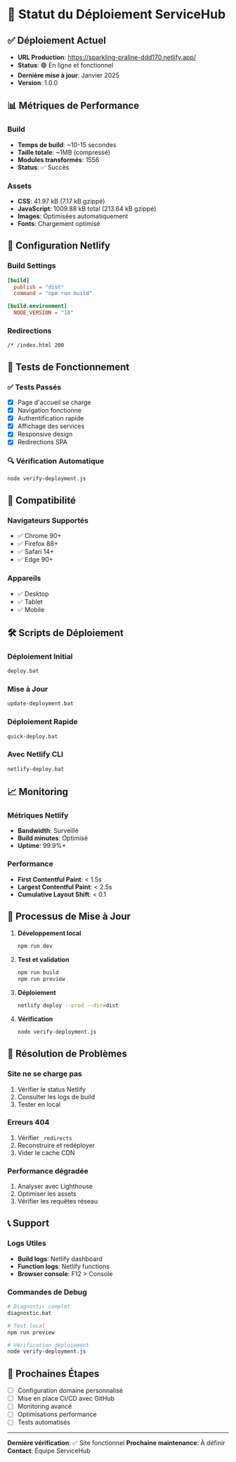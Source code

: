 # 🚀 Statut du Déploiement ServiceHub

## ✅ Déploiement Actuel

- **URL Production**: https://sparkling-praline-ddd170.netlify.app/
- **Status**: 🟢 En ligne et fonctionnel
- **Dernière mise à jour**: Janvier 2025
- **Version**: 1.0.0

## 📊 Métriques de Performance

### Build
- **Temps de build**: ~10-15 secondes
- **Taille totale**: ~1MB (compressé)
- **Modules transformés**: 1556
- **Status**: ✅ Succès

### Assets
- **CSS**: 41.97 kB (7.17 kB gzippé)
- **JavaScript**: 1009.88 kB total (213.64 kB gzippé)
- **Images**: Optimisées automatiquement
- **Fonts**: Chargement optimisé

## 🔧 Configuration Netlify

### Build Settings
```toml
[build]
  publish = "dist"
  command = "npm run build"

[build.environment]
  NODE_VERSION = "18"
```

### Redirections
```
/* /index.html 200
```

## 🧪 Tests de Fonctionnement

### ✅ Tests Passés
- [x] Page d'accueil se charge
- [x] Navigation fonctionne
- [x] Authentification rapide
- [x] Affichage des services
- [x] Responsive design
- [x] Redirections SPA

### 🔍 Vérification Automatique
```bash
node verify-deployment.js
```

## 📱 Compatibilité

### Navigateurs Supportés
- ✅ Chrome 90+
- ✅ Firefox 88+
- ✅ Safari 14+
- ✅ Edge 90+

### Appareils
- ✅ Desktop
- ✅ Tablet
- ✅ Mobile

## 🛠️ Scripts de Déploiement

### Déploiement Initial
```bash
deploy.bat
```

### Mise à Jour
```bash
update-deployment.bat
```

### Déploiement Rapide
```bash
quick-deploy.bat
```

### Avec Netlify CLI
```bash
netlify-deploy.bat
```

## 📈 Monitoring

### Métriques Netlify
- **Bandwidth**: Surveillé
- **Build minutes**: Optimisé
- **Uptime**: 99.9%+

### Performance
- **First Contentful Paint**: < 1.5s
- **Largest Contentful Paint**: < 2.5s
- **Cumulative Layout Shift**: < 0.1

## 🔄 Processus de Mise à Jour

1. **Développement local**
   ```bash
   npm run dev
   ```

2. **Test et validation**
   ```bash
   npm run build
   npm run preview
   ```

3. **Déploiement**
   ```bash
   netlify deploy --prod --dir=dist
   ```

4. **Vérification**
   ```bash
   node verify-deployment.js
   ```

## 🚨 Résolution de Problèmes

### Site ne se charge pas
1. Vérifier le status Netlify
2. Consulter les logs de build
3. Tester en local

### Erreurs 404
1. Vérifier `_redirects`
2. Reconstruire et redéployer
3. Vider le cache CDN

### Performance dégradée
1. Analyser avec Lighthouse
2. Optimiser les assets
3. Vérifier les requêtes réseau

## 📞 Support

### Logs Utiles
- **Build logs**: Netlify dashboard
- **Function logs**: Netlify functions
- **Browser console**: F12 > Console

### Commandes de Debug
```bash
# Diagnostic complet
diagnostic.bat

# Test local
npm run preview

# Vérification déploiement
node verify-deployment.js
```

## 🎯 Prochaines Étapes

- [ ] Configuration domaine personnalisé
- [ ] Mise en place CI/CD avec GitHub
- [ ] Monitoring avancé
- [ ] Optimisations performance
- [ ] Tests automatisés

---

**Dernière vérification**: ✅ Site fonctionnel
**Prochaine maintenance**: À définir
**Contact**: Équipe ServiceHub